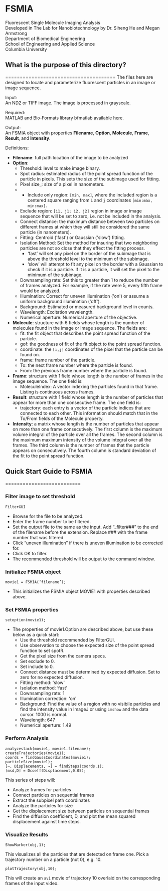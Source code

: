 # FSMIA
Fluorescent Single Molecule Imaging Analysis  
Developed in The Lab for Nanobiotechnology by Dr. Siheng He and Megan Armstrong  
Department of Biomedical Engineering  
School of Engineering and Applied Science  
Columbia University  

## What is the purpose of this directory?
======================================
The files here are designed to locate and parameterize fluorescent particles in an image or image sequence. 

Input:  
An ND2 or TIFF image. The image is processed in grayscale.

Required:  
MATLAB and Bio-Formats library bfmatlab available [here](https://www.openmicroscopy.org/site/support/bio-formats5.1/users/matlab/).

Output:  
An FSMIA object with properties **Filename**, **Option**, **Molecule**, **Frame**, **Result**, and **Intensity**.

Definitions:

- **Filename**: full path location of the image to be analyzed
- **Option**:
	* Threshold: level to make image binary.
	* Spot radius: estimated radius of the point spread function of the particle in pixels. This sets the size of the subimage used for fitting.
	* Pixel size_: size of a pixel in nanometers.
	* * Include only region: `[min, max]`, where the included region is a centered square ranging from `i` and `j` coordinates `[min:max, min:max]`.
	* Exclude region: `[i1, j1; i2, j2]` region in image or image sequence that will be set to zero, i.e. not be included in the analysis.
	* Connect distance: the maximum distance between two particles on different frames at which they will still be considered the same particle (in nanometers).
	* Fitting: Centroid ('fast') or Gaussian ('slow') fitting.
	* Isolation Method: Set the method for insuring that two neighboring particles are not so close that they effect the fitting process. 
		* ‘fast’ will set any pixel on the border of the subimage that is above the threshold level to the minimum of the subimage.
		* ‘slow’ will attempt to fit any pixel on the border with a Gaussian to check if it is a particle. If it is a particle, it will set the	pixel to the minimum of the subimage.
	* Downsampling rate: Set this to greater than 1 to reduce the number of frames analyzed. For example, if the rate were 5, every fifth frame would be analyzed.
	* Illumination: Correct for uneven illumination ('on') or assume a uniform background illumination ('off').
	* Background: Estimated or measured background level in counts.
	* Wavelength: Excitation wavelength.
	* Numerical aperture: Numerical aperture of the objective.
- **Molecule**: structure with 6 fields whose length is the number of molecules found in the image or image sequence. The fields are:
	* fit: the fit object that describes the point spread function of the particle.
	* gof: the goodness of fit of the fit object to the point spread function.
	* coordinate: the `[i,j]` coordinates of the pixel that the particle can be found on.
	* frame: frame number of the particle.
	* To: the next frame number where the particle is found.
	* From: the previous frame number where the particle is found.
- **Frame**: structure with 1 field whose length is the number of frames in the image sequence. The one field is:
	* MoleculeIndex: A vector indexing the particles found in that frame. Listing is continuous across frames.
- **Result**: structure with 1 field whose length is the number of particles that appear for more than one consecutive frame. The one field is:
	* trajectory: each entry is a vector of the particle indices that are connected to each other. This information should match that in the To/From fields of the Molecule property.
- **Intensity**: a matrix whose length is the number of particles that appear on more than one frame consecutively. The first column is the maximum volume integral of the particle over all the frames. The second column is the maximum maximum intensity of the volume integral over all the frames. The third column is the number of frames that the particle appears on consecutively. The fourth column is standard deviation of the fit to the point spread function.


## Quick Start Guide to FSMIA
==========================

### Filter image to set threshold 
```
FilterGUI
```
- Browse for the file to be analyzed. 
- Enter the frame number to be filtered. 
- Set the output file to the same as the input. Add “_filter###” to the end of the filename before the extension. Replace ### with the frame number that was filtered.
- Click “uneven illumination” if there is uneven illumination to be corrected for.
- Click OK to filter.
- The recommended threshold will be output to the command window.

### Initialize FSMIA object
```
movie1 = FSMIA(‘filename’);
```
- This initializes the FSMIA object MOVIE1 with properties described above.

### Set FSMIA properties
```
setoption(movie1);
```
- The properties of movie1.Option are described above, but use these below as a quick start:
	- Use the threshold recommended by FilterGUI.
	- Use observation to choose the expected size of the point spread function to set spotR.
	- Get the pixel size from the camera specs.
	- Set exclude to 0.
	- Set include to 0.
	- Connect distance must be determined by expected diffusion. Set to zero for no expected diffusion.
	- Fitting method: 'slow'
	- Isolation method: ‘fast’
	- Downsampling rate: 1
	- Illumination correction: 'on'
	- Background: Find the value of a region with no visibile particles and find the intensity value in ImageJ or using `imshow` and the data cursor. 1000 is normal.
	- Wavelength: 647
	- Numerical aperture: 1.49

### Perform Analysis
```
analyzestack(movie1, movie1.filename);
createTrajectories(movie1);
coords = findGaussCoordinates(movie1);
particleSize(movie1);
[~, Displacements, ~] = findSteps(coords,1);
[msd,D] = Dcoeff(Displacement,0.05);
```
This series of steps will:
- Analyze frames for particles
- Connect particles on sequential frames
- Extract the subpixel path coordinates
- Analyze the particles for size
- Get the displacement size between particles on sequential frames
- Find the diffusion coefficient, D, and plot the mean squared displacement against time steps.

### Visualize Results
```
ShowMarker(obj,1);
```
This visualizes all the particles that are detected on frame one. Pick a trajectory number on a particle (not 0), e.g. 10.
```
plotTrajectory(obj,10);
```
This will create an `avi` movie of trajectory 10 overlaid on the corresponding frames of the input video.
